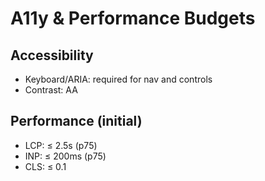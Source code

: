 # A11y & Performance Budgets

## Accessibility
- Keyboard/ARIA: required for nav and controls
- Contrast: AA

## Performance (initial)
- LCP: ≤ 2.5s (p75)
- INP: ≤ 200ms (p75)
- CLS: ≤ 0.1